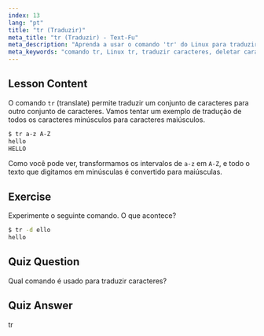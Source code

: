```yaml
---
index: 13
lang: "pt"
title: "tr (Traduzir)"
meta_title: "tr (Traduzir) - Text-Fu"
meta_description: "Aprenda a usar o comando 'tr' do Linux para traduzir e deletar caracteres. Entenda a tradução de caracteres com exemplos e exercícios. Comece sua jornada no Linux!"
meta_keywords: "comando tr, Linux tr, traduzir caracteres, deletar caracteres, tutorial Linux, Linux para iniciantes, guia Linux"
---
```


## Lesson Content

O comando `tr` (translate) permite traduzir um conjunto de caracteres para outro conjunto de caracteres. Vamos tentar um exemplo de tradução de todos os caracteres minúsculos para caracteres maiúsculos.

```bash
$ tr a-z A-Z
hello
HELLO
```

Como você pode ver, transformamos os intervalos de `a-z` em `A-Z`, e todo o texto que digitamos em minúsculas é convertido para maiúsculas.

## Exercise

Experimente o seguinte comando. O que acontece?

```bash
$ tr -d ello
hello
```

## Quiz Question

Qual comando é usado para traduzir caracteres?

## Quiz Answer

tr
